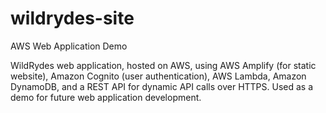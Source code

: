 # wildrydes-site
AWS Web Application Demo

WildRydes web application, hosted on AWS, using AWS Amplify (for static website), Amazon Cognito (user authentication), AWS Lambda, Amazon DynamoDB, and a REST API for dynamic API calls over HTTPS. Used as a demo for future web application development.
